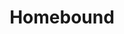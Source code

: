 ---
layout: song
redirect_from: /Home/Song/11
id: 11
title: Homebound
artist: Kraedt
genre: Drum & Bass
image: Homebound.jpg
buy-able: true
downloadable: false
yt-id: 7CP9ZOHlF3Q
itunes: https://itunes.apple.com/us/album/homebound-single/id928536735
beatport: https://www.beatport.com/release/homebound/1397841
amazon: https://www.amazon.com/Homebound-Original-Mix/dp/B00OD512SM/ref=sr_1_22?s=dmusic&ie=UTF8&qid=1491041296&sr=1-22&keywords=Kraedt
spotify: https://open.spotify.com/album/5Y8WF9Xk5AIblbp2EeMvsJ
license: 4
---